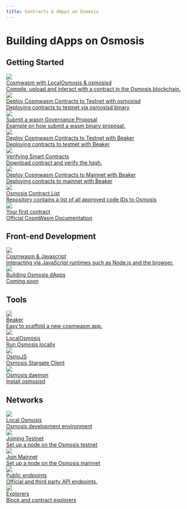 ```yaml
---
title: Contracts & dApps on Osmosis
---
```

# Building dApps on Osmosis


## Getting Started
<div class="cards twoColumn" >

  <a href="cosmwasm-localosmosis.html" class="card">
    <img src="/img/cosmwasm.svg" class="filter-icon" />
    <div class="title">
     Cosmwasm with LocalOsmosis & osmosisd
    </div>
    <div class="text">
      Compile, upload and interact with a contract in the Osmosis blockchain.
    </div>
  </a>

  <a href="cosmwasm-testnet-manual.html" class="card">
    <img src="/img/cosmwasm.svg" class="filter-icon" />
    <div class="title">
    Deploy Cosmwasm Contracts to Testnet with osmosisd
    </div>
    <div class="text">
      Deploying contracts to testnet via osmosisd binary
    </div>
  </a>
  
  <a href="submit_wasm_proposal.html" class="card">
      <img src="/img/cosmwasm.svg" class="filter-icon" />
      <div class="title">
      Submit a wasm Governance Proposal
      </div>
      <div class="text">
        Example on how submit a wasm binary proposal.
      </div>
  </a>

  <a href="cosmwasm-testnet.html" class="card"> 
    <img src="/img/cosmwasm.svg" class="filter-icon" />
    <div class="title">
    Deploy Cosmwasm Contracts to Testnet with Beaker
    </div>
    <div class="text">
      Deploying contracts to testnet with Beaker
    </div>
  </a>

  <a href="cosmwasm-verify-contract.html" class="card">
    <img src="/img/cosmwasm.svg" class="filter-icon" />
    <div class="title">
    Verifying Smart Contracts
    </div>
    <div class="text">
      Download contract and verify the hash.
    </div>
  </a>


 <a href="cosmwasm-mainnet.html" class="card">
    <img src="/img/cosmwasm.svg" class="filter-icon" />
    <div class="title">
    Deploy Cosmwasm Contracts to Mainnet with Beaker
    </div>
    <div class="text">
      Deploying contracts to mainnet with Beaker
    </div>
  </a>
  
  
  <a href="https://github.com/osmosis-labs/contract-list" class="card" target="_blank">
    <img src="/img/contract.svg" class="filter-icon" />
    <div class="title">
    Osmosis Contract List
    </div>
    <div class="text">
    Repository contains a list of all approved code IDs to Osmosis
    </div>
  </a>  
  
  <a href="https://docs.cosmwasm.com/docs/1.0/getting-started/intro" class="card" target="_blank">
    <img src="/img/contract.svg" class="filter-icon" />
    <div class="title">
     Your first contract
    </div>
    <div class="text">
     Official CosmWasm Documentation
    </div>
  </a>  
  

  
  
 </div>
 
 
 ## Front-end Development
 
  <div class="cards twoColumn" >
    <a href="javascript.html" class="card">
      <img src="/img/cosmwasm.svg" class="filter-icon" />
      <div class="title">
       Cosmwasm & Javascript
      </div>
      <div class="text">
       Interacting via JavaScript runtimes such as Node.js and the browser.
      </div>
    </a>
 
   <a href="#" class="card">
      <img src="/img/dapps.svg" class="filter-icon" />
      <div class="title">
       Building Osmosis dApps
      </div>
      <div class="text">
       Coming soon
      </div>
    </a>  
 
   </div>

## Tools
 <div class="cards twoColumn" >

  <a href="/developing/tools/beaker/index.html" class="card">
    <img src="/img/cosmwasm.svg" class="filter-icon" />
    <div class="title">
    Beaker
    </div>
    <div class="text">
      Easy to scaffold a new cosmwasm app.
    </div>
  </a>
  
  <a href="/developing/tools/localosmosis" class="card">
    <img src="/img/localosmosis.svg" class="filter-icon"/>
    <div class="title">
     LocalOsmosis
    </div>
    <div class="text">
      Run Osmosis locally
    </div>
  </a>

  <a href="https://www.npmjs.com/package/osmojs" class="card" target="_blank">
    <img src="/img/osmojs.svg" class="filter-icon"/>
    <div class="title">
     OsmoJS
    </div>
    <div class="text">
      Osmosis Stargate Client
    </div>
  </a>

  <a href="/developing/tools/osmosisd" class="card">
    <img src="/img/terminal-solid.svg" class="filter-icon"/>
    <div class="title">
     Osmosis daemon
    </div>
    <div class="text">
      Install osmosisd
    </div>
  </a>
 </div>


## Networks
 <div class="cards twoColumn" >

  <a href="/developing/tools/localosmosis.html" class="card">
    <img src="/img/ide.svg" class="filter-icon"/>
    <div class="title">
     Local Osmosis
    </div>
    <div class="text">
     Osmosis development environment
    </div>
  </a>
  
  <a href="/developing/network/join-testnet.html" class="card">
       <img src="/img/flask-test.svg" class="filter-icon"/>
    <div class="title">
     Joining Testnet
    </div>
    <div class="text">
     Set up a node on the Osmosis testnet
    </div>
  </a> 

  <a href="/developing/network/join-mainnet.html" class="card">
    <img src="/img/link.svg" class="filter-icon"/>
    <div class="title">
     Join Mainnet
    </div>
    <div class="text">
      Set up a node on the Osmosis mainnet
    </div>
  </a>
  
  <a href="/developing/network/public-endpoints.html" class="card">
    <img src="/img/link.svg" class="filter-icon"/>
    <div class="title">
    Public endpoints
    </div>
    <div class="text">
      Official and third party API endpoints.
    </div>
  </a>
  
  <a href="/developing/network/explorers.html" class="card">
    <img src="/img/link.svg" class="filter-icon"/>
    <div class="title">
    Explorers
    </div>
    <div class="text">
     Block and contract explorers
    </div>
  </a>

 </div>